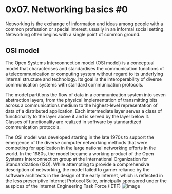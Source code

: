 
<h1>0x07. Networking basics #0</h1>
<p>Networking is the exchange of information and ideas among people with a common profession or special interest, usually in an informal social setting. Networking often begins with a single point of common ground.
</p>
<h2> OSI model</h2>
<p>The Open Systems Interconnection model (OSI model) is a conceptual model that characterises and standardises the communication functions of a telecommunication or computing system without regard to its underlying internal structure and technology. Its goal is the interoperability of diverse communication systems with standard communication protocols.

The model partitions the flow of data in a communication system into seven abstraction layers, from the physical implementation of transmitting bits across a communications medium to the highest-level representation of data of a distributed application. Each intermediate layer serves a class of functionality to the layer above it and is served by the layer below it. Classes of functionality are realized in software by standardized communication protocols.

The OSI model was developed starting in the late 1970s to support the emergence of the diverse computer networking methods that were competing for application in the large national networking efforts in the world. In the 1980s, the model became a working product of the Open Systems Interconnection group at the International Organization for Standardization (ISO). While attempting to provide a comprehensive description of networking, the model failed to garner reliance by the software architects in the design of the early Internet, which is reflected in the less prescriptive Internet Protocol Suite, principally sponsored under the auspices of the Internet Engineering Task Force (IETF)
  ![image](https://user-images.githubusercontent.com/77868929/124617965-fc771a00-de3c-11eb-8f52-e0bc22c2031c.png)
</p>
